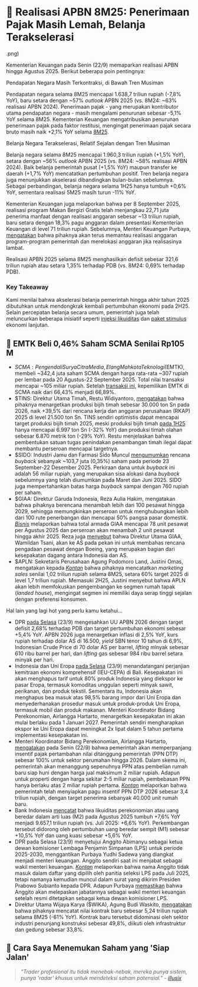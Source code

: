 # 💸 Realisasi APBN 8M25: Penerimaan Pajak Masih Lemah, Belanja Terakselerasi

.png)

Kementerian Keuangan pada Senin (22/9) memaparkan realisasi APBN hingga Agustus 2025. Berikut beberapa poin pentingnya:

Pendapatan Negara Masih Terkontraksi, di Bawah Tren Musiman

Pendapatan negara selama 8M25 mencapai 1.638,7 triliun rupiah (\-7,8% YoY), baru setara dengan ~57% _outlook_ APBN 2025 (vs. 8M24: ~63% realisasi APBN 2024). Penerimaan pajak - yang merupakan kontributor utama pendapatan negara - masih mengalami penurunan sebesar -5,1% YoY selama 8M25. Kementerian Keuangan mengatribusikan penurunan penerimaan pajak pada faktor restitusi, mengingat penerimaan pajak secara bruto masih naik +2,1% YoY selama [8M25](https://www.kemenkeu.go.id/informasi-publik/publikasi/berita-utama/Pendapatan-Negara-Tahun-2025-Catatkan-Rp1-638,7-T).

Belanja Negara Terakselerasi, Relatif Sejalan dengan Tren Musiman

Belanja negara selama 8M25 mencapai 1.960,3 triliun rupiah (+1,5% YoY), setara dengan ~56% _outlook_ APBN 2025 (vs. 8M24: ~58% realisasi APBN 2024). Baik belanja pemerintah pusat (+1,5% YoY) maupun transfer ke daerah (+1,7% YoY) mencatatkan pertumbuhan positif. Tren belanja negara juga menunjukkan akselerasi dibandingkan bulan-bulan sebelumnya. Sebagai perbandingan, belanja negara selama 1H25 hanya tumbuh +0,6% YoY, sementara realisasi 5M25 masih turun -11% YoY.

Kementerian Keuangan juga melaporkan bahwa per 8 September 2025, realisasi program Makan Bergizi Gratis telah menjangkau 22,71 juta penerima manfaat dengan realisasi anggaran sebesar ~13 triliun rupiah, baru setara dengan 18,3% pagu anggaran dalam presentasi Kementerian Keuangan di level 71 triliun rupiah. Sebelumnya, Menteri Keuangan Purbaya, [mengatakan](https://video.kompas.com/rolls/1877201) bahwa pihaknya akan terus memantau realisasi anggaran program-program pemerintah dan merelokasi anggaran jika realisasinya lambat.

Realisasi APBN 2025 selama 8M25 menghasilkan defisit sebesar 321,6 triliun rupiah atau setara 1,35% terhadap PDB (vs. 8M24: 0,69% terhadap PDB).

### Key Takeaway

Kami menilai bahwa akselerasi belanja pemerintah hingga akhir tahun 2025 dibutuhkan untuk mendongkrak kembali pertumbuhan ekonomi pada 2H25. Selain percepatan belanja secara umum, pemerintah juga telah meluncurkan beberapa inisiatif seperti [injeksi likuiditas](https://snips.stockbit.com/snips-terbaru/-menteri-keuangan-baru-janji-jaga-defisit-apbn-longgarkan-likuiditas) dan [paket stimulus](https://snips.stockbit.com/snips-terbaru/-pemerintah-rilis-paket-stimulus-ekonomi-4q25-senilai-rp162-t) ekonomi lanjutan.

## 🤑 EMTK Beli 0,46% Saham SCMA Senilai Rp105 M

- $SCMA: Pengendali Surya Citra Media, Elang Mahkota Teknologi ($EMTK), membeli ~342,4 juta saham SCMA dengan harga rata-rata ~307 rupiah per lembar pada 20 Agustus-22 September 2025. Total nilai transaksi mencapai ~105 miliar rupiah. Setelah [transaksi ini](https://www.idx.co.id/StaticData/NewsAndAnnouncement/ANNOUNCEMENTSTOCK/From_EREP/202509/2db5d769cd_7f87b588f5.pdf), kepemilikan EMTK di SCMA naik dari 66,43% menjadi 66,89%.
- $TINS: Direktur Utama Timah, Restu Widiyantoro, [mengatakan](http://industri.kontan.co.id/news/pt-timah-tins-bidik-produksi-30000-ton-pada-2026) bahwa pihaknya menargetkan produksi bijih timah sebesar 30.000 ton Sn pada 2026, naik +39,5% dari rencana kerja dan anggaran perusahaan (RKAP) 2025 di level 21.500 ton Sn. TINS sendiri optimistis dapat mencapai target produksi bijih timah 2025, meski produksi bijih timah [pada 1H25](https://timah.com/userfiles/post/25082968B1756F6AC2B.pdf) hanya mencapai 6.997 ton Sn (-32% YoY) dan produksi timah olahan sebesar 6.870 metrik ton (-29% YoY). Restu menjelaskan bahwa pembentukan satuan tugas penindakan penambangan timah ilegal dapat membantu perseroan mencapai targetnya.
- $SIDO: Industri Jamu dan Farmasi Sido Muncul [mengumumkan](https://www.idx.co.id/StaticData/NewsAndAnnouncement/ANNOUNCEMENTSTOCK/From_EREP/202509/391ba652cf_026df14ab0.pdf) rencana _buyback_ sebanyak ~103,7 juta (0,35%) saham pada periode 23 September-22 Desember 2025. Perkiraan dana untuk _buyback_ ini adalah 56 miliar rupiah, yang merupakan sisa alokasi dana _buyback_ sebelumnya yang telah diumumkan pada Maret dan Juni 2025. SIDO juga mempertahankan batas harga _buyback_ sampai dengan 760 rupiah per saham.
- $GIAA: Direktur Garuda Indonesia, Reza Aulia Hakim, mengatakan bahwa pihaknya berencana menambah lebih dari 100 pesawat hingga 2029, sehingga memungkinkan perseroan untuk menghubungkan lebih dari 100 rute penerbangan dan mencapai 50% pangsa pasar domestik. [_Bisnis_](https://ekonomi.bisnis.com/read/20250922/98/1913462/garuda-giaa-bidik-penambahan-lebih-dari-100-pesawat-hingga-2029) melaporkan bahwa total armada GIAA mencapai 78 unit pesawat per Agustus 2025 dan perseroan akan menambah 2 unit pesawat hingga akhir 2025. Reza juga [menyebut](https://snips.stockbit.com/snips-terbaru/-rupiah-kembali-terdepresiasi-ke-16600-terlemah-sejak-april-2025-ys76j#:~:text=%24GIAA%3A%20Direktur%20Garuda,dengan%20Boeing.) bahwa Direktur Utama GIAA, Wamildan Tsani, akan ke AS pada pekan ini untuk membahas rencana pengadaan pesawat dengan Boeing, yang merupakan bagian dari kesepakatan dagang antara Indonesia dan AS.
- $APLN: Sekretaris Perusahaan Agung Podomoro Land, Justini Omas, mengatakan kepada [_Kontan_](https://industri.kontan.co.id/news/agung-podomoro-apln-catatkan-marketing-sales-102-triliun-per-agustus-2025) bahwa pihaknya mencatatkan _marketing sales_ senilai 1,02 triliun rupiah selama 8M25, setara 60% target 2025 di level 1,7 triliun rupiah. Memasuki 2H25, Justini menyebut bahwa APLN akan lebih memfokuskan pengembangan ke segmen rumah tapak (_landed house_), mengingat segmen ini memiliki daya serap tinggi sejalan dengan preferensi konsumen.

Hal lain yang lagi hot yang perlu kamu ketahui...

- DPR [pada Selasa](https://www.cnnindonesia.com/ekonomi/20250923111824-532-1276695/paripurna-dpr-ri-resmi-sahkan-uu-apbn-2026-begini-posturnya) (23/9) mengesahkan UU APBN 2026 dengan target defisit 2,68% terhadap PDB dan target pertumbuhan ekonomi sebesar +5,4% YoY. APBN 2026 juga menargetkan inflasi di 2,5% YoY, kurs rupiah terhadap dolar AS di 16.500, _yield_ SBN tenor 10 tahun di 6,9%, Indonesian Crude Price di 70 dolar AS per barrel, _lifting_ minyak sebesar 610 ribu barrel per hari, dan _lifting_ gas sebesar 984 ribu barrel setara minyak per hari.
- Indonesia dan Uni Eropa [pada Selasa](https://www.reuters.com/markets/commodities/indonesia-eu-sign-substantive-conclusion-trade-deal-2025-09-23/) (23/9) menandatangani perjanjian kemitraan ekonomi komprehensif (IEU-CEPA) di Bali. Kesepakatan ini akan menghapus tarif untuk 80% produk Indonesia yang diekspor ke pasar Eropa, termasuk komoditas unggulan seperti minyak sawit, perikanan, dan produk tekstil. Sementara itu, Indonesia akan menghapus bea masuk atas 98,5% barang impor dari Uni Eropa dan menyederhanakan prosedur masuk untuk produk-produk Uni Eropa, termasuk mobil dan produk makanan. Menteri Koordinator Bidang Perekonomian, Airlangga Hartarto, menargetkan kesepakatan ini akan mulai berlaku pada 1 Januari 2027. Pemerintah sendiri mengharapkan ekspor ke Uni Eropa dapat meningkat 2x lipat dalam 5 tahun pertama implementasi kesepakatan ini.
- Menteri Koordinator Bidang Perekonomian, Airlangga Hartarto, [mengatakan](https://www.antaranews.com/berita/5125272/pemerintah-perpanjang-insentif-ppn-dtp-perumahan-hingga-2026) pada Senin (22/9) bahwa pemerintah akan memperpanjang insentif pajak pertambahan nilai ditanggung pemerintah (PPN DTP) sebesar 100% untuk sektor perumahan hingga 2026. Dalam skema ini, pemerintah akan menanggung sepenuhnya PPN atas pembelian rumah baru siap huni dengan harga jual maksimum 2 miliar rupiah. Adapun untuk properti dengan harga sekitar 2-5 miliar rupiah, pembebasan PPN hanya berlaku atas 2 miliar rupiah pertama. [_Kontan_](https://insight.kontan.co.id/news/insentif-ppn-dtp-rumah-berlanjut-hingga-2026) melaporkan bahwa pemerintah telah menyiapkan pagu insentif PPN DTP 2026 sebesar 3,4 triliun rupiah, dengan target penerima sebanyak 40.000 unit rumah baru.
- Bank Indonesia [mencatat](http://bi.go.id/id/publikasi/ruang-media/news-release/Pages/sp_2722325.aspx) bahwa likuiditas perekonomian atau uang beredar dalam arti luas (M2) pada Agustus 2025 tumbuh +7,6% YoY menjadi 9.657,1 triliun rupiah (vs. Juli 2025: +6,6% YoY). Perkembangan tersebut didorong oleh pertumbuhan uang beredar sempit (M1) sebesar +10,5% YoY dan uang kuasi sebesar +5,6% YoY.
- DPR pada Selasa (23/9) menyetujui Anggito Abimanyu sebagai ketua dewan komisioner Lembaga Penjamin Simpanan (LPS) untuk periode 2025-2030, menggantikan Purbaya Yudhi Sadewa yang diangkat menjadi menteri keuangan. Anggito sendiri saat ini menjabat sebagai wakil menteri keuangan. [_Kontan_](https://nasional.kontan.co.id/news/tok-dpr-ri-resmi-memutuskan-anggito-abimanyu-jadi-ketua-lps) melaporkan bahwa nama Anggito tidak masuk dalam daftar yang dipilih oleh panitia seleksi LPS pada Juli 2025, tetapi namanya kemudian muncul dalam surat yang dikirim Presiden Prabowo Subianto kepada DPR. Adapun Purbaya [memastikan](https://www.antaranews.com/berita/5128156/purbaya-pastikan-anggito-tak-lagi-wamenkeu-usai-jadi-ketua-lps) bahwa Anggito akan melepaskan jabatannya sebagai wakil menteri keuangan setelah resmi ditetapkan sebagai ketua dewan komisioner LPS.
- Direktur Utama Wijaya Karya ($WIKA), Agung Budi Waskito, [mengatakan](https://industri.kontan.co.id/news/kontrak-baru-wijaya-karya-wika-capai-rp-524-triliun-ini-rinciannya) bahwa pihaknya mencatat nilai kontrak baru sebesar 5,24 triliun rupiah selama 8M25 (\-61% YoY). Kontrak baru tersebut didominasi oleh sektor industri penunjang konstruksi sebesar 49,8%, diikuti oleh infrastruktur dan gedung sebesar 33,8%.

## 🚀 Cara Saya Menemukan Saham yang 'Siap Jalan'

> _"Trader profesional itu tidak menebak-nebak, mereka punya sistem, punya 'radar' khusus untuk mendeteksi saham potensial." -_ [_illusix_](https://stockbit.com/illusix)
